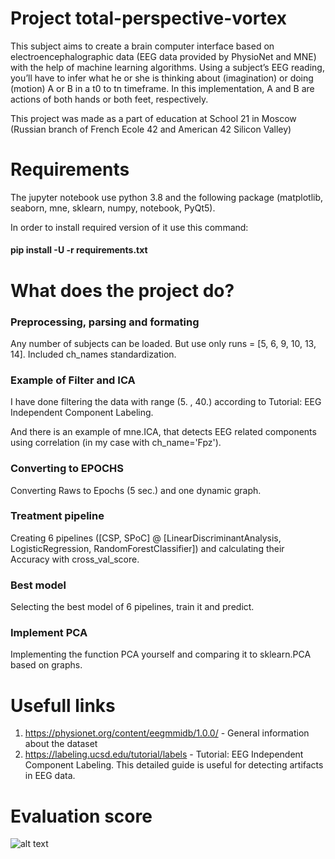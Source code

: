 # Project total-perspective-vortex
This subject aims to create a brain computer interface based on electroencephalographic data (EEG data provided by PhysioNet and MNE) with the help of machine learning algorithms. Using a subject’s EEG reading, you’ll have to infer what he or she is thinking about (imagination) or doing (motion) A or B in a t0 to tn timeframe. In this implementation, A and B are actions of both hands or both feet, respectively.

This project was made as a part of education at School 21 in Moscow (Russian branch of French Ecole 42 and American 42 Silicon Valley)

# Requirements
The jupyter notebook use python 3.8 and the following package (matplotlib, seaborn, mne, sklearn, numpy, notebook, PyQt5).

In order to install required version of it use this command:
#### pip install -U -r requirements.txt

# What does the project do?

### Preprocessing, parsing and formating
Any number of subjects can be loaded. But use only runs = [5, 6, 9, 10, 13, 14]. Included ch_names standardization.
### Example of Filter and ICA
I have done filtering the data with range (5. , 40.) according to Tutorial: EEG Independent Component Labeling.

And there is an example of mne.ICA, that detects EEG related components using correlation (in my case with ch_name='Fpz').
### Converting to EPOCHS
Converting Raws to Epochs (5 sec.) and one dynamic graph.
### Treatment pipeline
Creating 6 pipelines ([CSP, SPoC] @ [LinearDiscriminantAnalysis, LogisticRegression, RandomForestClassifier]) and calculating their Accuracy with cross_val_score.
### Best model
Selecting the best model of 6 pipelines, train it and predict.
### Implement PCA
Implementing the function PCA yourself and comparing it to sklearn.PCA based on graphs.
# Usefull links
1) https://physionet.org/content/eegmmidb/1.0.0/ - General information about the dataset
2) https://labeling.ucsd.edu/tutorial/labels - Tutorial: EEG Independent Component Labeling. This detailed guide is useful for detecting artifacts in EEG data.

# Evaluation score
![alt text](https://github.com/loloroshlo/total-perspective-vortex/blob/main/Score_of_project.png)
